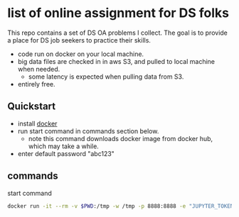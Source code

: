 # list of online assignment for DS folks

This repo contains a set of DS OA problems I collect. The goal is to provide a place for DS job seekers to practice their skills.

- code run on docker on your local machine.
- big data files are checked in in aws S3, and pulled to local machine when needed.
  - some latency is expected when pulling data from S3.
- entirely free.

## Quickstart

- install [docker](https://docs.docker.com/get-docker/)
- run start command in commands section below.
  - note this command downloads docker image from docker hub, which may take a while.
- enter default password "abc123"

## commands

start command

```sh
docker run -it --rm -v $PWD:/tmp -w /tmp -p 8888:8888 -e "JUPYTER_TOKEN=abc123" jupyter/scipy-notebook
```
